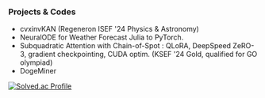 ### Projects & Codes
- cvxinvKAN (Regeneron ISEF '24 Physics & Astronomy)
- NeuralODE for Weather Forecast Julia to PyTorch.
- Subquadratic Attention with Chain-of-Spot : QLoRA, DeepSpeed ZeRO-3, gradient checkpointing, CUDA optim. (KSEF '24 Gold, qualified for GO olympiad)
- DogeMiner

[![Solved.ac Profile](http://mazassumnida.wtf/api/v2/generate_badge?boj=bllacovvqso)](https://solved.ac/bllacovvqso/)
